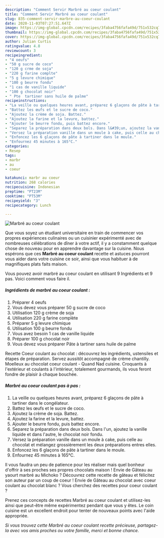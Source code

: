 ```yaml
---
description: "Comment Servir Marbré au coeur coulant"
title: "Comment Servir Marbré au coeur coulant"
slug: 835-comment-servir-marbre-au-coeur-coulant
date: 2020-11-03T07:27:51.647Z
image: https://img-global.cpcdn.com/recipes/3faba4756fafa49d/751x532cq70/marbre-au-coeur-coulant-photo-principale-de-la-recette.jpg
thumbnail: https://img-global.cpcdn.com/recipes/3faba4756fafa49d/751x532cq70/marbre-au-coeur-coulant-photo-principale-de-la-recette.jpg
cover: https://img-global.cpcdn.com/recipes/3faba4756fafa49d/751x532cq70/marbre-au-coeur-coulant-photo-principale-de-la-recette.jpg
author: Julian Curtis
ratingvalue: 4.8
reviewcount: 3
recipeingredient:
- "4 oeufs"
- "50 g sucre de coco"
- "120 g crme de soja"
- "220 g farine complte"
- "5 g levure chimique"
- "100 g beurre fondu"
- "1 cas de vanille liquide"
- "100 g chocolat noir"
- " Pte  tartiner sans huile de palme"
recipeinstructions:
- "La veille ou quelques heures avant, préparez 6 glaçons de pâte à tartiner dans le congélateur."
- "Battez les œufs et le sucre de coco."
- "Ajoutez la crème de soja. Battez."
- "Ajoutez la farine et la levure, battez."
- "Ajouter le beurre fondu, puis battez encore."
- "Separez la préparation dans deux bols. Dans l&#39;un, ajoutez la vanille liquide et dans l&#39;autre, le chocolat noir fondu."
- "Versez la préparation vanille dans un moule à cake, puis celle au chocolat et mélangez grossièrement les deux préparations entres elles."
- "Enfoncez les 6 glaçons de pâte à tartiner dans le moule."
- "Enfournez 45 minutes à 165°C."
categories:
- Resep
tags:
- marbr
- au
- coeur

katakunci: marbr au coeur 
nutrition: 268 calories
recipecuisine: Indonesian
preptime: "PT23M"
cooktime: "PT53M"
recipeyield: "3"
recipecategory: Lunch

---
```



![Marbré au coeur coulant](https://img-global.cpcdn.com/recipes/3faba4756fafa49d/751x532cq70/marbre-au-coeur-coulant-photo-principale-de-la-recette.jpg)

Que vous soyez un étudiant universitaire en train de commencer vos propres expériences culinaires ou un cuisinier expérimenté avec de nombreuses célébrations de dîner à votre actif, il y a constamment quelque chose de nouveau pour en apprendre davantage sur la cuisine. Nous espérons que ces <strong> Marbré au coeur coulant </strong> recette et astuces pourront vous aider dans votre cuisine ce soir, ainsi que vous habituer à de magnifiques plats faits maison.

<!--inarticleads1-->

Vous pouvez avoir marbré au coeur coulant en utilisant 9 Ingrédients et 9 pas. Voici comment vous faire il.

##### Ingrédients de marbré au coeur coulant :

1. Préparer 4 oeufs
1. Vous devez vous préparer 50 g sucre de coco
1. Utilisation 120 g crème de soja
1. Utilisation 220 g farine complète
1. Préparer 5 g levure chimique
1. Utilisation 100 g beurre fondu
1. Vous avez besoin 1 cas de vanille liquide
1. Préparer 100 g chocolat noir
1. Vous devez vous préparer  Pâte à tartiner sans huile de palme


Recette Coeur coulant au chocolat : découvrez les ingrédients, ustensiles et étapes de préparation. Servez aussitôt accompagné de crème chantilly. Moelleux au chocolat coeur coulant - Quand Nad cuisine. Croquants à l&#39;extérieur et coulants à l&#39;intérieur, totalement gourmands, ils vous feront fondre de plaisir à chaque bouchée. 

<!--inarticleads2-->

##### Marbré au coeur coulant pas à pas :

1. La veille ou quelques heures avant, préparez 6 glaçons de pâte à tartiner dans le congélateur.
1. Battez les œufs et le sucre de coco.
1. Ajoutez la crème de soja. Battez.
1. Ajoutez la farine et la levure, battez.
1. Ajouter le beurre fondu, puis battez encore.
1. Separez la préparation dans deux bols. Dans l&#39;un, ajoutez la vanille liquide et dans l&#39;autre, le chocolat noir fondu.
1. Versez la préparation vanille dans un moule à cake, puis celle au chocolat et mélangez grossièrement les deux préparations entres elles.
1. Enfoncez les 6 glaçons de pâte à tartiner dans le moule.
1. Enfournez 45 minutes à 165°C.


Il vous faudra un peu de patience pour les réaliser mais quel bonheur d&#39;offrir à ses proches ses propres chocolats maison ! Envie de Gâteau au yaourt marbré au Michoko ? Découvrez cette recette de gâteau et félicitez son auteur par un coup de coeur ! Envie de Gâteau au chocolat avec coeur coulant au chocolat blanc ? Vous cherchez des recettes pour coeur coulant ? 

<!--inarticleads1-->

<p>
Prenez ces concepts de recettes Marbré au coeur coulant et utilisez-les ainsi que peut-être même expérimentez pendant que vous y êtes. Le coin cuisine est un excellent endroit pour tenter de nouveaux points avec l'aide appropriée.
</p>

<p>
<i>Si vous trouvez cette Marbré au coeur coulant recette précieuse, partagez-la avec vos amis proches ou votre famille, merci et bonne chance.</i>
</p>
